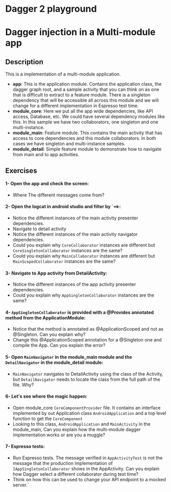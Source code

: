 Dagger 2 playground
================

# Dagger injection in a Multi-module app

## Description

This is a implementation of a multi-module application.
- **app**: This is the application module. Contains the application class, the dagger graph root, and a sample activity that you can think on as one that is difficult to extract to a feature module. There is a singleton dependency that will be accessible all across this module and we will change for a different implementation in Espresso test time.
- **module_core**: Here we put all the app wide dependencies, like API access, Database, etc. We could have several dependency modules like this. In this sample we have two collaborators, one singleton and one multi-instance.
- **module_main**: Feature module. This contains the main activity that has access to core dependencies and this module collaborators. In both cases we have singleton and multi-instance samples.
- **module_detail**: Simple feature module to demonstrate how to navigate from main and to app activities.


## Exercises

#### 1- Open the app and check the screen:
- Where The different messages come from?

#### 2- Open the logcat in android studio and filter by `==>:
- Notice the different instances of the main activity presenter dependencies.
- Navigate to detail activity
- Notice the different instances of the main activity navigator dependencies.
- Could you explain why `CoreCollaborator` instances are different but `CoreSingletonCollaborator` instances are the same?
- Could you explain why `MainCollaborator` instances are different but `MainScopedCollaborator` instances are the same?

#### 3- Navigate to App activity from DetailActivity:
- Notice the different instances of the app activity presenter dependencies.
- Could you explain why `AppSingletonCollaborator` instances are the same? 

#### 4- `AppSingletonCollaborator` is provided with a @Provides annotated method from the ApplicationModule:
- Notice that the method is annotated as @ApplicationScoped and not as @Singleton. Can you explain why?
- Change this @ApplicationScoped annotation for a @Singleton one and compile the App. Can you explain the error?

#### 5- Open `MainNavigator` in the module_main module and the `DetailNavigator` in the module_detail module:
- `MainNavigator` navigates to DetailActivity using the class of the Activity, but `DetailNavigator` needs to locate the class from the full path of the file. Why? 

#### 6- Let's see where the magic happen:
- Open module_core `CoreComponentProvider` file. It contains an interface implemented by out Application class `AndroidApplication` and a top level function to get the `CoreComponent`
- Looking to this class, `AndroidApplication` and `MainActivity` in the module_main, Can you explain how the multi-module dagger implementation works or are you a muggle?

#### 7- Espresso tests:
- Run Espresso tests. The message verified in `AppActivityTest` is not the message that the production implementation of `IAppSingletonCollaborator` shows in the AppActivity. Can you explain how Dagger select a different collaborator during test time?
- Think on how this can be used to change your API endpoint to a mocked server.`

